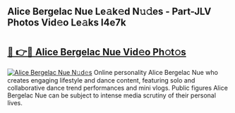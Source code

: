 ## Alice Bergelac Nue Le𝚊k𝚎d N𝚞𝚍es - Part-JLV Photos Vid𝚎o Le𝚊ks l4e7k

# <h2><a href="http://fb0cmd.evod.top/?m=Alice+Bergelac+Nue">🔗 👉🔴 Alice Bergelac Nue Vid𝚎o Ph𝚘t𝚘s</a></h2>

[![Alice Bergelac Nue N𝚞d𝚎s](https://i.imgur.com/8V9OHl7.gif)](http://fb0cmd.evod.top/?m=Alice+Bergelac+Nue)
Online personality Alice Bergelac Nue who creates engaging lifestyle and dance content, featuring solo and collaborative dance trend performances and mini vlogs. Public figures Alice Bergelac Nue can be subject to intense media scrutiny of their personal lives. 
